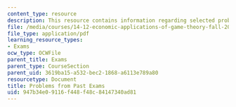 ```yaml
---
content_type: resource
description: This resource contains information regarding selected problems.
file: /media/courses/14-12-economic-applications-of-game-theory-fall-2012/947b34e09116f448f48c84147340ad81_MIT14_12F12_Selected_Prob.pdf
file_type: application/pdf
learning_resource_types:
- Exams
ocw_type: OCWFile
parent_title: Exams
parent_type: CourseSection
parent_uid: 3619ba15-a532-bec2-1868-a6113e789a80
resourcetype: Document
title: Problems from Past Exams
uid: 947b34e0-9116-f448-f48c-84147340ad81
---
```

